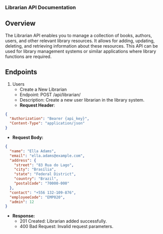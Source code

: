 ### Librarian API Documentation

## Overview

The Librarian API enables you to manage a collection of books, authors, users, and other relevant library resources.
It allows for adding, updating, deleting, and retrieving information about these resources.
This API can be used for library management systems or similar applications where library functions are required.

## Endpoints

1. Users
    - Create a New Librarian
    - Endpoint: POST /api/librarian/
    - Description: Create a new user librarian in the library system.
    - **Request Header**:

```json
{
  "Authorization": "Bearer {api_key}",
  "Content-Type": "application/json"
}
```

- **Request Body:**

```json
{
  "name": "Ella Adams",
  "email": "ella.adams@example.com",
  "address": {
    "street": "83 Rua do Lago",
    "city": "Brasília",
    "state": "Federal District",
    "country": "Brazil",
    "postalCode": "70000-000"
  },
  "contact": "+556 132-109-876",
  "employeeCode": "EMP020",
  "admin": 12
}
```

- **Response:**
    - 201 Created: Librarian added successfully.
    - 400 Bad Request: Invalid request parameters.